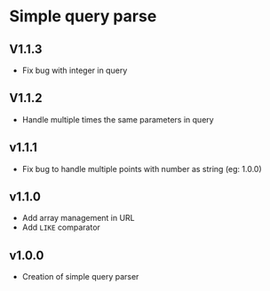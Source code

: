 # Simple query parse

## V1.1.3

- Fix bug with integer in query

## V1.1.2

- Handle multiple times the same parameters in query

## v1.1.1

- Fix bug to handle multiple points with number as string (eg: 1.0.0)

## v1.1.0

- Add array management in URL
- Add `LIKE` comparator

## v1.0.0

- Creation of simple query parser
